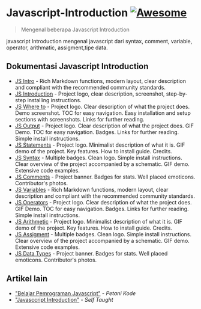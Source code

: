# Javascript-Introduction [![Awesome](https://cdn.rawgit.com/sindresorhus/awesome/d7305f38d29fed78fa85652e3a63e154dd8e8829/media/badge.svg)](https://github.com/sindresorhus/awesome#readme)

> Mengenal beberapa Javascript Introduction

javascript Introduction mengenal javascript dari syntax, comment, variable, operator, arithmatic, assigment,tipe data.

## Dokumentasi Javascript Introduction

- [JS Intro](https://www.w3schools.com/js/js_intro.asp) - Rich Markdown functions, modern layout, clear description and compliant with the recommended community standards.
- [JS Introduction](https://www.w3schools.com/js/default.asp) - Project logo, clear description, screenshot, step-by-step installing instructions.
- [JS Where to](https://www.w3schools.com/js/js_whereto.asp) - Project logo. Clear description of what the project does. Demo screenshot. TOC for easy navigation. Easy installation and setup sections with screenshots. Links for further reading.
- [JS Output](https://www.w3schools.com/js/js_output.asp) - Project logo. Clear description of what the project does. GIF Demo. TOC for easy navigation. Badges. Links for further reading. Simple install instructions.
- [JS Statements](https://www.w3schools.com/js/js_statements.asp) - Project logo. Minimalist description of what it is. GIF demo of the project. Key features. How to install guide. Credits.
- [JS Syntax](https://www.w3schools.com/js/js_syntax.asp) - Multiple badges. Clean logo. Simple install instructions. Clear overview of the project accompanied by a schematic. GIF demo. Extensive code examples.
- [JS Comments](https://www.w3schools.com/js/js_comments.asp) - Project banner. Badges for stats. Well placed emoticons. Contributor's photos.
- [JS Variables](https://www.w3schools.com/js/js_variables.asp) - Rich Markdown functions, modern layout, clear description and compliant with the recommended community standards.
- [JS Operators](https://www.w3schools.com/js/js_operators.asp) - Project logo. Clear description of what the project does. GIF Demo. TOC for easy navigation. Badges. Links for further reading. Simple install instructions.
- [JS Arithmetic](https://www.w3schools.com/js/js_arithmetic.asp) - Project logo. Minimalist description of what it is. GIF demo of the project. Key features. How to install guide. Credits.
- [JS Assigment](https://www.w3schools.com/js/js_assignment.asp) - Multiple badges. Clean logo. Simple install instructions. Clear overview of the project accompanied by a schematic. GIF demo. Extensive code examples.
- [JS Data Types](https://www.w3schools.com/js/js_datatypes.asp) - Project banner. Badges for stats. Well placed emoticons. Contributor's photos.

## Artikel lain

- ["Belajar Pemrograman Javascript"](https://www.petanikode.com/tutorial/javascript/) - _Petani Kode_
- ["Javasccript Introduction"](https://studentutac-my.sharepoint.com/:p:/r/personal/041214065_ecampus_ut_ac_id/_layouts/15/Doc.aspx?sourcedoc=%7B7587E37B-696B-4AD3-9B66-3413EC82A4D1%7D&file=Javascript%20-%20Introduction.pptx&action=edit&mobileredirect=true) - _Self Taught_

